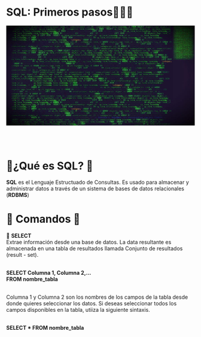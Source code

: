 # SQL: Primeros pasos👨‍💻💊

![wallpaper](images/mysql.jpg)

<br />
<br />

<h1>💊¿Qué es SQL? 💊</h1>

<b>**SQL**</b> es el Lenguaje Estructuado de Consultas. Es usado para almacenar y administrar datos a través de un sistema de bases de datos relacionales (**RDBMS**)


<h1>💊 Comandos 💊</h1>

🌱 **SELECT**<br />
Extrae información desde una base de datos. La data resultante es almacenada en una tabla de resultados llamada Conjunto de resultados (result - set).<br />
<br />

**SELECT Columna 1, Columna 2,...**<br />
**FROM nombre_tabla**<br />
<br />

Columna 1 y Columna 2 son los nombres de los campos de la tabla desde donde quieres seleccionar los datos. Si deseas seleccionar todos los campos disponibles en la tabla, utiiza la siguiente sintaxis.<br />
<br />

**SELECT * FROM nombre_tabla**<br />
<br />
<br />

